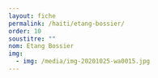 ```yaml
---
layout: fiche
permalink: /haiti/etang-bossier/
order: 10
soustitre: ""
nom: Etang Bossier
img:
  - img: /media/img-20201025-wa0015.jpg
---
```

